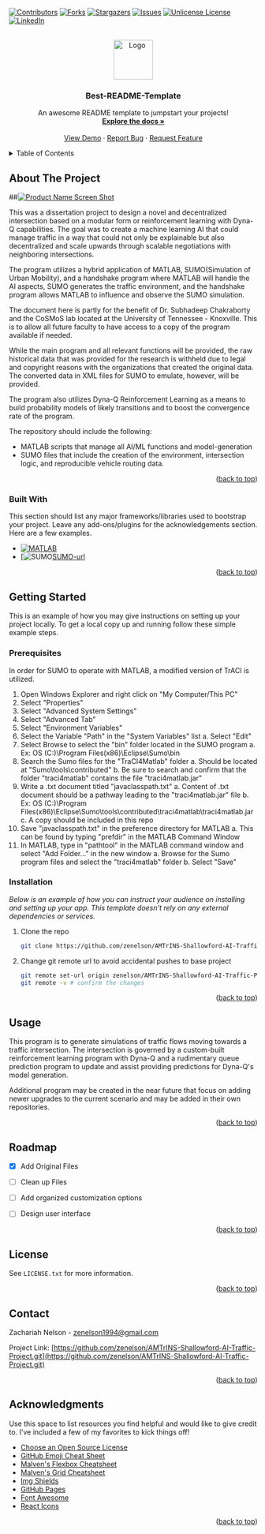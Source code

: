 <!-- Improved compatibility of back to top link: See: https://github.com/othneildrew/Best-README-Template/pull/73 -->
<a id="readme-top"></a>
<!--
*** Thanks for checking out the Best-README-Template. If you have a suggestion
*** that would make this better, please fork the repo and create a pull request
*** or simply open an issue with the tag "enhancement".
*** Don't forget to give the project a star!
*** Thanks again! Now go create something AMAZING! :D
-->



<!-- PROJECT SHIELDS -->
<!--
*** I'm using markdown "reference style" links for readability.
*** Reference links are enclosed in brackets [ ] instead of parentheses ( ).
*** See the bottom of this document for the declaration of the reference variables
*** for contributors-url, forks-url, etc. This is an optional, concise syntax you may use.
*** https://www.markdownguide.org/basic-syntax/#reference-style-links
-->
[![Contributors][contributors-shield]][contributors-url]
[![Forks][forks-shield]][forks-url]
[![Stargazers][stars-shield]][stars-url]
[![Issues][issues-shield]][issues-url]
[![Unlicense License][license-shield]][license-url]
[![LinkedIn][linkedin-shield]][linkedin-url]



<!-- PROJECT LOGO -->
<br />
<div align="center">
  <a href="https://github.com/othneildrew/Best-README-Template">
    <img src="images/logo.png" alt="Logo" width="80" height="80">
  </a>

  <h3 align="center">Best-README-Template</h3>

  <p align="center">
    An awesome README template to jumpstart your projects!
    <br />
    <a href="https://github.com/othneildrew/Best-README-Template"><strong>Explore the docs »</strong></a>
    <br />
    <br />
    <a href="https://github.com/othneildrew/Best-README-Template">View Demo</a>
    &middot;
    <a href="https://github.com/othneildrew/Best-README-Template/issues/new?labels=bug&template=bug-report---.md">Report Bug</a>
    &middot;
    <a href="https://github.com/othneildrew/Best-README-Template/issues/new?labels=enhancement&template=feature-request---.md">Request Feature</a>
  </p>
</div>



<!-- TABLE OF CONTENTS -->
<details>
  <summary>Table of Contents</summary>
  <ol>
    <li>
      <a href="#about-the-project">About The Project</a>
      <ul>
        <li><a href="#built-with">Built With</a></li>
      </ul>
    </li>
    <li>
      <a href="#getting-started">Getting Started</a>
      <ul>
        <li><a href="#prerequisites">Prerequisites</a></li>
        <li><a href="#installation">Installation</a></li>
      </ul>
    </li>
    <li><a href="#usage">Usage</a></li>
    <li><a href="#roadmap">Roadmap</a></li>
    <li><a href="#contributing">Contributing</a></li>
    <li><a href="#license">License</a></li>
    <li><a href="#contact">Contact</a></li>
    <li><a href="#acknowledgments">Acknowledgments</a></li>
  </ol>
</details>



<!-- ABOUT THE PROJECT -->
## About The Project

##[![Product Name Screen Shot][product-screenshot]](https://example.com)

This was a dissertation project to design a novel and decentralized intersection based on a modular form or reinforcement learning with Dyna-Q capabilities. The goal was to create a machine learning AI that could manage traffic in a way that could not only be explainable but also decentralized and scale upwards through scalable negotiations with neighboring intersections.

The program utilizes a hybrid application of MATLAB, SUMO(Simulation of Urban Mobility), and a handshake program where MATLAB will handle the AI aspects, SUMO generates the traffic environment, and the handshake program allows MATLAB to influence and observe the SUMO simulation.

The document here is partly for the benefit of Dr. Subhadeep Chakraborty and the CoSMoS lab located at the University of Tennessee - Knoxville. This is to allow all future faculty to have access to a copy of the program available if needed.

While the main program and all relevant functions will be provided, the raw historical data that was provided for the research is withheld due to legal and copyright reasons with the organizations that created the original data. The converted data in XML files for SUMO to emulate, however, will be provided.

The program also utilizes Dyna-Q Reinforcement Learning as a means to build probability models of likely transitions and to boost the convergence rate of the program.

The repository should include the following:
* MATLAB scripts that manage all AI/ML functions and model-generation
* SUMO files that include the creation of the environment, intersection logic, and reproducible vehicle routing data.

<p align="right">(<a href="#readme-top">back to top</a>)</p>



### Built With

This section should list any major frameworks/libraries used to bootstrap your project. Leave any add-ons/plugins for the acknowledgements section. Here are a few examples.

* [![MATLAB][MATLAB.com]][MATLAB-url]
* [![SUMO][SUMO.com][SUMO-url]

<p align="right">(<a href="#readme-top">back to top</a>)</p>



<!-- GETTING STARTED -->
## Getting Started

This is an example of how you may give instructions on setting up your project locally.
To get a local copy up and running follow these simple example steps.

### Prerequisites

In order for SUMO to operate with MATLAB, a modified version of TrACI is utilized. 

1. Open Windows Explorer and right click on "My Computer/This PC"
2. Select "Properties"
3. Select "Advanced System Settings"
4. Select "Advanced Tab"
5. Select "Environment Variables"
6. Select the Variable "Path" in the "System Variables" list
	a. Select "Edit"
7. Select Browse to select the "bin" folder located in the SUMO program
	a. Ex: OS (C:)\Program Files(x86)\Eclipse\Sumo\bin
8. Search the Sumo files for the "TraCI4Matlab" folder
	a. Should be located at "Sumo\tools\contributed"
	b. Be sure to search and confirm that the folder "traci4matlab" contains the file 	"traci4matlab.jar"
9. Write a .txt document titled "javaclasspath.txt"
	a. Content of .txt document should be a pathway leading to the "traci4matlab.jar" file
	b. Ex: OS (C:)\Program Files(x86)\Eclipse\Sumo\tools\contributed\traci4matlab\traci4matlab.jar
	c. A copy should be included in this repo
10. Save "javaclasspath.txt" in the preference directory for MATLAB
	a. This can be found by typing "prefdir" in the MATLAB Command Window
11. In MATLAB, type in "pathtool" in the MATLAB command window and select "Add Folder..." in the new window
	a. Browse for the Sumo program files and select the "traci4matlab" folder
	b. Select "Save"

### Installation

_Below is an example of how you can instruct your audience on installing and setting up your app. This template doesn't rely on any external dependencies or services._

1. Clone the repo
   ```sh
   git clone https://github.com/zenelson/AMTrINS-Shallowford-AI-Traffic-Project.git
   ```
2. Change git remote url to avoid accidental pushes to base project
   ```sh
   git remote set-url origin zenelson/AMTrINS-Shallowford-AI-Traffic-Project.git
   git remote -v # confirm the changes
   ```



<p align="right">(<a href="#readme-top">back to top</a>)</p>



<!-- USAGE EXAMPLES -->
## Usage

This program is to generate simulations of traffic flows moving towards a traffic intersection. The intersection is governed by a custom-built reinforcement learning program with Dyna-Q and a rudimentary queue prediction program to update and assist providing predictions for Dyna-Q's model generation.

Additional program may be created in the near future that focus on adding newer upgrades to the current scenario and may be added in their own repositories.


<p align="right">(<a href="#readme-top">back to top</a>)</p>



<!-- ROADMAP -->
## Roadmap

- [x] Add Original Files
- [ ] Clean up Files
- [ ] Add organized customization options
- [ ] Design user interface




<p align="right">(<a href="#readme-top">back to top</a>)</p>



<!-- CONTRIBUTING -->




<!-- LICENSE -->
## License

See `LICENSE.txt` for more information.

<p align="right">(<a href="#readme-top">back to top</a>)</p>



<!-- CONTACT -->
## Contact

Zachariah Nelson - zenelson1994@gmail.com

Project Link: [https://github.com/zenelson/AMTrINS-Shallowford-AI-Traffic-Project.git](https://github.com/zenelson/AMTrINS-Shallowford-AI-Traffic-Project.git)

<p align="right">(<a href="#readme-top">back to top</a>)</p>



<!-- ACKNOWLEDGMENTS -->
## Acknowledgments

Use this space to list resources you find helpful and would like to give credit to. I've included a few of my favorites to kick things off!

* [Choose an Open Source License](https://choosealicense.com)
* [GitHub Emoji Cheat Sheet](https://www.webpagefx.com/tools/emoji-cheat-sheet)
* [Malven's Flexbox Cheatsheet](https://flexbox.malven.co/)
* [Malven's Grid Cheatsheet](https://grid.malven.co/)
* [Img Shields](https://shields.io)
* [GitHub Pages](https://pages.github.com)
* [Font Awesome](https://fontawesome.com)
* [React Icons](https://react-icons.github.io/react-icons/search)

<p align="right">(<a href="#readme-top">back to top</a>)</p>



<!-- MARKDOWN LINKS & IMAGES -->
<!-- https://www.markdownguide.org/basic-syntax/#reference-style-links -->
[contributors-shield]: https://img.shields.io/github/contributors/othneildrew/Best-README-Template.svg?style=for-the-badge
[contributors-url]: https://github.com/othneildrew/Best-README-Template/graphs/contributors
[forks-shield]: https://img.shields.io/github/forks/othneildrew/Best-README-Template.svg?style=for-the-badge
[forks-url]: https://github.com/othneildrew/Best-README-Template/network/members
[stars-shield]: https://img.shields.io/github/stars/othneildrew/Best-README-Template.svg?style=for-the-badge
[stars-url]: https://github.com/othneildrew/Best-README-Template/stargazers
[issues-shield]: https://img.shields.io/github/issues/othneildrew/Best-README-Template.svg?style=for-the-badge
[issues-url]: https://github.com/othneildrew/Best-README-Template/issues
[license-shield]: https://img.shields.io/github/license/othneildrew/Best-README-Template.svg?style=for-the-badge
[license-url]: https://github.com/othneildrew/Best-README-Template/blob/master/LICENSE.txt
[linkedin-shield]: https://img.shields.io/badge/-LinkedIn-black.svg?style=for-the-badge&logo=linkedin&colorB=555
[linkedin-url]: https://linkedin.com/in/othneildrew
[product-screenshot]: images/screenshot.png
[Next.js]: https://img.shields.io/badge/next.js-000000?style=for-the-badge&logo=nextdotjs&logoColor=white
[Next-url]: https://nextjs.org/
[React.js]: https://img.shields.io/badge/React-20232A?style=for-the-badge&logo=react&logoColor=61DAFB
[React-url]: https://reactjs.org/
[Vue.js]: https://img.shields.io/badge/Vue.js-35495E?style=for-the-badge&logo=vuedotjs&logoColor=4FC08D
[Vue-url]: https://vuejs.org/
[Angular.io]: https://img.shields.io/badge/Angular-DD0031?style=for-the-badge&logo=angular&logoColor=white
[Angular-url]: https://angular.io/
[Svelte.dev]: https://img.shields.io/badge/Svelte-4A4A55?style=for-the-badge&logo=svelte&logoColor=FF3E00
[Svelte-url]: https://svelte.dev/
[Laravel.com]: https://img.shields.io/badge/Laravel-FF2D20?style=for-the-badge&logo=laravel&logoColor=white
[Laravel-url]: https://laravel.com
[Bootstrap.com]: https://img.shields.io/badge/Bootstrap-563D7C?style=for-the-badge&logo=bootstrap&logoColor=white
[Bootstrap-url]: https://getbootstrap.com
[JQuery.com]: https://img.shields.io/badge/jQuery-0769AD?style=for-the-badge&logo=jquery&logoColor=white
[JQuery-url]: https://jquery.com 
[MATLAB-url]: https://www.mathworks.com
[MATLAB.com]: https://img.shields.io/badge/MATLAB-R2025a-orange
[SUMO-url]: https://eclipse.dev/sumo
[SUMO.com]: https://img.shields.io/badge/SUMO-1.24.0-green
